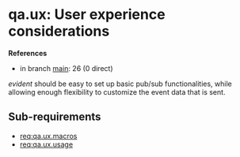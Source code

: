 # qa.ux: User experience considerations

**References**

- in branch [main](https://github.com/mhatzl/evident/tree/main): 26 (0 direct)

*evident* should be easy to set up basic pub/sub functionalities, while allowing enough flexibility to customize the event data that is sent.

## Sub-requirements

- [req:qa.ux.macros](5-REQ-qa.ux.macros)
- [req:qa.ux.usage](5-REQ-qa.ux.usage)
